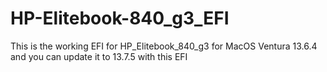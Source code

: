 # HP-Elitebook-840_g3_EFI
This is the working EFI for HP_Elitebook_840_g3 for MacOS Ventura 13.6.4 and you can update it to 13.7.5 with this EFI

